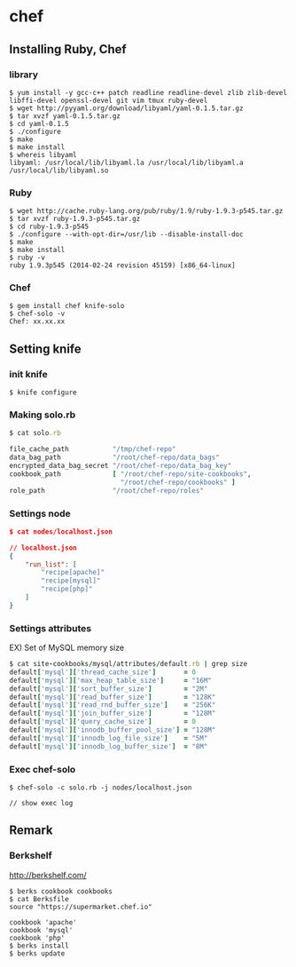 
# chef

## Installing Ruby, Chef

### library

```
$ yum install -y gcc-c++ patch readline readline-devel zlib zlib-devel libffi-devel openssl-devel git vim tmux ruby-devel
$ wget http://pyyaml.org/download/libyaml/yaml-0.1.5.tar.gz
$ tar xvzf yaml-0.1.5.tar.gz
$ cd yaml-0.1.5
$ ./configure
$ make
$ make install
$ whereis libyaml
libyaml: /usr/local/lib/libyaml.la /usr/local/lib/libyaml.a /usr/local/lib/libyaml.so
```

### Ruby

```
$ wget http://cache.ruby-lang.org/pub/ruby/1.9/ruby-1.9.3-p545.tar.gz
$ tar xvzf ruby-1.9.3-p545.tar.gz
$ cd ruby-1.9.3-p545
$ ./configure --with-opt-dir=/usr/lib --disable-install-doc
$ make
$ make install
$ ruby -v
ruby 1.9.3p545 (2014-02-24 revision 45159) [x86_64-linux]
```

### Chef

```
$ gem install chef knife-solo
$ chef-solo -v
Chef: xx.xx.xx
```

## Setting knife


### init knife

```
$ knife configure
```

### Making solo.rb

```ruby
$ cat solo.rb

file_cache_path           "/tmp/chef-repo"
data_bag_path             "/root/chef-repo/data_bags"
encrypted_data_bag_secret "/root/chef-repo/data_bag_key"
cookbook_path             [ "/root/chef-repo/site-cookbooks",
                            "/root/chef-repo/cookbooks" ]
role_path                 "/root/chef-repo/roles"
```

### Settings node

```json
$ cat nodes/localhost.json

// localhost.json
{
    "run_list": [
        "recipe[apache]"
        "recipe[mysql]"
        "recipe[php]"
    ]
}
```

### Settings attributes

EX) Set of MySQL memory size

```ruby
$ cat site-cookbooks/mysql/attributes/default.rb | grep size
default['mysql']['thread_cache_size']       = 0
default['mysql']['max_heap_table_size']     = "16M"
default['mysql']['sort_buffer_size']        = "2M"
default['mysql']['read_buffer_size']        = "128K"
default['mysql']['read_rnd_buffer_size']    = "256K"
default['mysql']['join_buffer_size']        = "128M"
default['mysql']['query_cache_size']        = 0
default['mysql']['innodb_buffer_pool_size'] = "128M"
default['mysql']['innodb_log_file_size']    = "5M"
default['mysql']['innodb_log_buffer_size']  = "8M"
```

### Exec chef-solo

```
$ chef-solo -c solo.rb -j nodes/localhost.json

// show exec log
```

## Remark

### Berkshelf

http://berkshelf.com/

```
$ berks cookbook cookbooks
$ cat Berksfile
source "https://supermarket.chef.io"

cookbook 'apache'
cookbook 'mysql'
cookbook 'php'
$ berks install
$ berks update
```
